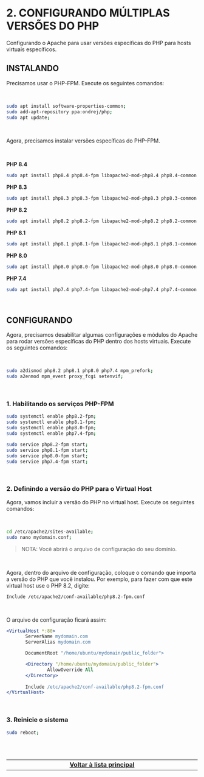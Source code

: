 # 2. CONFIGURANDO MÚLTIPLAS VERSÕES DO PHP
Configurando o Apache para usar versões específicas do PHP para hosts virtuais específicos.

## INSTALANDO
Precisamos usar o PHP-FPM. Execute os seguintes comandos:

<br>

```bash
sudo apt install software-properties-common;
sudo add-apt-repository ppa:ondrej/php;
sudo apt update;
```

<br>

Agora, precisamos instalar versões específicas do PHP-FPM.

<br>

**PHP 8.4**
```bash
sudo apt install php8.4 php8.4-fpm libapache2-mod-php8.4 php8.4-common php8.4-mysql php8.4-xmlrpc php8.4-curl php8.4-gd php8.4-imagick php8.4-cli php8.4-imap php8.4-mbstring php8.4-opcache php8.4-soap php8.4-zip php8.4-intl php8.4-bcmath php8.4-sqlite3;
```
**PHP 8.3**
```bash
sudo apt install php8.3 php8.3-fpm libapache2-mod-php8.3 php8.3-common php8.3-mysql php8.3-xmlrpc php8.3-curl php8.3-gd php8.3-imagick php8.3-cli php8.3-imap php8.3-mbstring php8.3-opcache php8.3-soap php8.3-zip php8.3-intl php8.3-bcmath php8.3-sqlite3;
```
**PHP 8.2**
```bash
sudo apt install php8.2 php8.2-fpm libapache2-mod-php8.2 php8.2-common php8.2-mysql php8.2-xmlrpc php8.2-curl php8.2-gd php8.2-imagick php8.2-cli php8.2-imap php8.2-mbstring php8.2-opcache php8.2-soap php8.2-zip php8.2-intl php8.2-bcmath php8.2-sqlite3;
```
**PHP 8.1**
```bash
sudo apt install php8.1 php8.1-fpm libapache2-mod-php8.1 php8.1-common php8.1-mysql php8.1-xmlrpc php8.1-curl php8.1-gd php8.1-imagick php8.1-cli php8.1-imap php8.1-mbstring php8.1-opcache php8.1-soap php8.1-zip php8.1-intl php8.1-bcmath php8.1-sqlite3;
```
**PHP 8.0**
```bash
sudo apt install php8.0 php8.0-fpm libapache2-mod-php8.0 php8.0-common php8.0-mysql php8.0-xmlrpc php8.0-curl php8.0-gd php8.0-imagick php8.0-cli php8.0-imap php8.0-mbstring php8.0-opcache php8.0-soap php8.0-zip php8.0-intl php8.0-bcmath php8.0-sqlite3;
```
**PHP 7.4**
```bash
sudo apt install php7.4 php7.4-fpm libapache2-mod-php7.4 php7.4-common php7.4-mysql php7.4-xmlrpc php7.4-curl php7.4-gd php7.4-imagick php7.4-cli php7.4-imap php7.4-mbstring php7.4-opcache php7.4-soap php7.4-zip php7.4-intl php7.4-bcmath php7.4-sqlite3;
```

<br>

## CONFIGURANDO
Agora, precisamos desabilitar algumas configurações e módulos do Apache para rodar versões específicas do PHP dentro dos hosts virtuais.
Execute os seguintes comandos:

<br>

```bash
sudo a2dismod php8.2 php8.1 php8.0 php7.4 mpm_prefork;
sudo a2enmod mpm_event proxy_fcgi setenvif;
```

<br>

### 1. Habilitando os serviços PHP-FPM
```bash
sudo systemctl enable php8.2-fpm;
sudo systemctl enable php8.1-fpm;
sudo systemctl enable php8.0-fpm;
sudo systemctl enable php7.4-fpm;

sudo service php8.2-fpm start;
sudo service php8.1-fpm start;
sudo service php8.0-fpm start;
sudo service php7.4-fpm start;
```

<br>

### 2. Definindo a versão do PHP para o Virtual Host
Agora, vamos incluir a versão do PHP no virtual host. Execute os seguintes comandos:

<br>

```bash
cd /etc/apache2/sites-available;
sudo nano mydomain.conf;
```

> NOTA: Você abrirá o arquivo de configuração do seu domínio.

<br>

Agora, dentro do arquivo de configuração, coloque o comando que importa a versão do PHP que você instalou.
Por exemplo, para fazer com que este virtual host use o PHP 8.2, digite:

```Include /etc/apache2/conf-available/php8.2-fpm.conf```

<br>

O arquivo de configuração ficará assim:
 ```apache
<VirtualHost *:80>
        ServerName mydomain.com
        ServerAlias mydomain.com

        DocumentRoot "/home/ubuntu/mydomain/public_folder">

        <Directory "/home/ubuntu/mydomain/public_folder">
                AllowOverride All
        </Directory>
        
        Include /etc/apache2/conf-available/php8.2-fpm.conf
</VirtualHost>
```

<br>

### 3. Reinicie o sistema

```bash
sudo reboot;
```
 
<br><br>
<div>
    <table width="9000">
        <!-- <tr>
            <td width="9000"></td>
            <td width="50%" align="right"><a href=""><b></b></a></td>
        </tr> -->
        <tr>
            <td width="9000" colspan="2" align="center">
                <a href="">
                    <b>Voltar à lista principal</b>
                </a>
            </td>
        </tr>
    </table>
</div>
